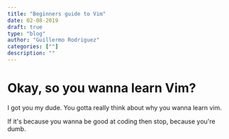 ```yaml
---
title: "Beginners guide to Vim"
date: 02-08-2019
draft: true
type: "blog"
author: "Guillermo Rodriguez"
categories: [""]
description: ""
---
```


# Okay, so you wanna learn Vim?

I got you my dude. You gotta really think about why you wanna learn vim.

If it's because you wanna be good at coding then stop, because you're dumb.